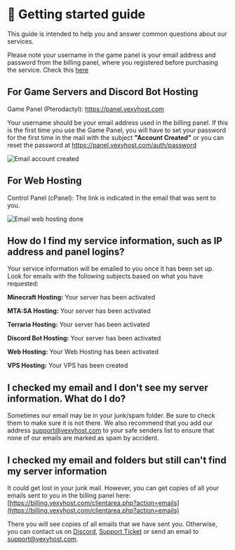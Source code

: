 # 🙌 Getting started guide

This guide is intended to help you and answer common questions about our services.

Please note your username in the game panel is your email address and password from the billing panel, where you registered before purchasing the service. Check this [here](/game-panel/login)

## For Game Servers and Discord Bot Hosting

Game Panel (Pterodactyl): https://panel.vexyhost.com

Your username should be your email address used in the billing panel. If this is the first time you use the Game Panel, you will have to set your password for the first time in the mail with the subject **"Account Created"** or you can reset the password at https://panel.vexyhost.com/auth/password

![Email account created](https://i.imgur.com/aEfN8gE.png)

## For Web Hosting

Control Panel (cPanel): The link is indicated in the email that was sent to you.

![Email web hosting done](https://i.imgur.com/QaDTrxD.png)

## How do I find my service information, such as IP address and panel logins?

Your service information will be emailed to you once it has been set up. Look for emails with the following subjects based on what you have requested:

**Minecraft Hosting:** Your server has been activated

**MTA:SA Hosting:** Your server has been activated

**Terraria Hosting:** Your server has been activated

**Discord Bot Hosting:** Your server has been activated

**Web Hosting:** Your Web Hosting has been activated

**VPS Hosting:** Your VPS has been created

## I checked my email and I don't see my server information. What do I do?

Sometimes our email may be in your junk/spam folder. Be sure to check them to make sure it is not there. We also recommend that you add our address support@vexyhost.com to your safe senders list to ensure that none of our emails are marked as spam by accident.

## I checked my email and folders but still can't find my server information

It could get lost in your junk mail. However, you can get copies of all your emails sent to you in the billing panel here: [https://billing.vexyhost.com/clientarea.php?action=emails](https://billing.vexyhost.com/clientarea.php?action=emails)

There you will see copies of all emails that we have sent you. Otherwise, you can contact us on [Discord](https://discord.com/invite/wSynTxthSR), [Support Ticket](https://vexyhost.com/support) or send an email to support@vexyhost.com.
